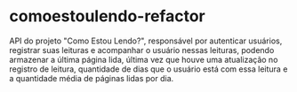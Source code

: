 # comoestoulendo-refactor

API do projeto "Como Estou Lendo?", responsável por autenticar usuários, registrar suas leituras e acompanhar o usuário nessas leituras, podendo armazenar a última página lida, última vez que houve uma atualização no registro de leitura, quantidade de dias que o usuário está com essa leitura e a quantidade média de páginas lidas por dia.
